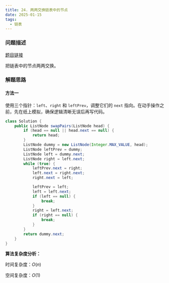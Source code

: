 ```yaml
---
title: 24. 两两交换链表中的节点
date: 2025-01-15
tags:
  - 链表
---
```


### 问题描述

[题目链接](https://leetcode.cn/problems/swap-nodes-in-pairs/description/)

把链表中的节点两两交换。

### 解题思路

#### 方法一

使用三个指针：`left`、`right` 和 `leftPrev`，调整它们的 `next` 指向。在动手操作之前，先在纸上模拟，确保逻辑清晰无误后再写代码。

```java
class Solution {
    public ListNode swapPairs(ListNode head) {
        if (head == null || head.next == null) {
            return head;
        }
        ListNode dummy = new ListNode(Integer.MAX_VALUE, head);
        ListNode leftPrev = dummy;
        ListNode left = dummy.next;
        ListNode right = left.next;
        while (true) {
            leftPrev.next = right;
            left.next = right.next;
            right.next = left;

            leftPrev = left;
            left = left.next;
            if (left == null) {
                break;
            }
            right = left.next;
            if (right == null) {
                break;
            }
        }
        return dummy.next;
    }
}
```

**算法复杂度分析：**

时间复杂度：$O(n)$

空间复杂度：$O(1)$
